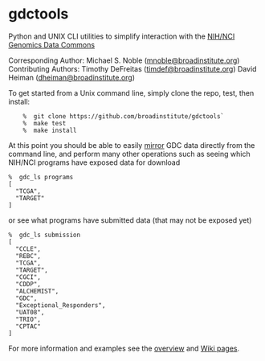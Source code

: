 # gdctools
Python and UNIX CLI utilities to simplify interaction with the [NIH/NCI Genomics Data Commons](https://gdc.cancer.gov/)

Corresponding Author: Michael S. Noble  (mnoble@broadinstitute.org)  
Contributing Authors: Timothy DeFreitas (timdef@broadinstitute.org)
                      David Heiman      (dheiman@broadinstitute.org)

To get started from a Unix command line, simply clone the repo, test, then install:
```
    %  git clone https://github.com/broadinstitute/gdctools`
    %  make test
    %  make install
```
At this point you should be able to easily [mirror](https://github.com/broadinstitute/gdctools/wiki/GDC-Mirror) GDC data directly from the command line, and perform many other operations such as seeing which NIH/NCI programs have exposed data for download
```
%  gdc_ls programs
[
  "TCGA", 
  "TARGET"
]
```
or see what programs have submitted data (that may not be exposed yet)
```
%  gdc_ls submission
[
  "CCLE", 
  "REBC", 
  "TCGA", 
  "TARGET", 
  "CGCI", 
  "CDDP", 
  "ALCHEMIST", 
  "GDC", 
  "Exceptional_Responders", 
  "UAT08", 
  "TRIO", 
  "CPTAC"
]
```
For more information and examples see the [overview](https://docs.google.com/viewer?url=https://github.com/broadinstitute/gdctools/files/818713/GDCtools-overview.pdf) and [Wiki pages](https://github.com/broadinstitute/gdctools/wiki).
